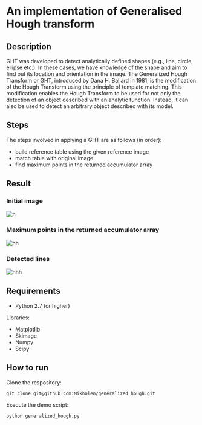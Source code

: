 # An implementation of Generalised Hough transform
## Description
GHT was developed to detect analytically defined shapes (e.g., line, circle, ellipse etc.). In these cases, we have knowledge of the shape and aim to find out its location and orientation in the image. The Generalized Hough Transform or GHT, introduced by Dana H. Ballard in 1981, is the modification of the Hough Transform using the principle of template matching. This modification enables the Hough Transform to be used for not only the detection of an object described with an analytic function. Instead, it can also be used to detect an arbitrary object described with its model.

## Steps
The steps involved in applying a GHT are as follows (in order):

- build reference table using the given reference image
- match table with original image
- find maximum points in the returned accumulator array

## Result
### Initial image
![h](https://github.com/Mikholen/generalized_hough/assets/136765117/e3644223-82ac-4b45-8927-dc45bcf659bc)

### Maximum points in the returned accumulator array
![hh](https://github.com/Mikholen/generalized_hough/assets/136765117/2db658e7-87bb-4e25-8f0b-e352adf8b82e)

### Detected lines
![hhh](https://github.com/Mikholen/generalized_hough/assets/136765117/00911dfa-bd6b-4d00-810d-2e3d6bbdb872)


## Requirements
- Python 2.7 (or higher)
  
Libraries:
- Matplotlib
- Skimage
- Numpy
- Scipy

## How to run
Clone the respository:
```
git clone git@github.com:Mikholen/generalized_hough.git
```
Execute the demo script:
```
python generalized_hough.py
```
